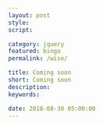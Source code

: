 ```yaml
---
layout: post
style:
script:

category: jquery
featured: bingo
permalink: /wise/

title: Coming soon
short: Coming soon
description:
keywords:

date: 2018-08-30 05:00:00
---
```

